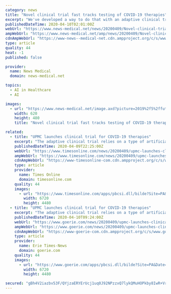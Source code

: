 ```yaml
---
category: news
title: "Novel clinical trial fast tracks testing of COVID-19 therapies"
excerpt: "We've developed a way to do that with an adaptive clinical trial model that relies on a type of artificial intelligence known as reinforcement learning to identify the best, evidence-backed therapy for COVID-19 much faster than using the traditional scientific approach.\" Derek Angus, M.D., M.P.H., professor and chair, Department of Critical ..."
publishedDateTime: 2020-04-10T02:01:00Z
webUrl: "https://www.news-medical.net/news/20200409/Novel-clinical-trial-fast-tracks-testing-of-COVID-19-therapies.aspx"
ampWebUrl: "https://www.news-medical.net/amp/news/20200409/Novel-clinical-trial-fast-tracks-testing-of-COVID-19-therapies.aspx"
cdnAmpWebUrl: "https://www-news--medical-net.cdn.ampproject.org/c/s/www.news-medical.net/amp/news/20200409/Novel-clinical-trial-fast-tracks-testing-of-COVID-19-therapies.aspx"
type: article
quality: 44
heat: -1
published: false

provider:
  name: News Medical
  domain: news-medical.net

topics:
  - AI in Healthcare
  - AI

images:
  - url: "https://www.news-medical.net/image.axd?picture=2019%2f5%2ffuturistic_techno_design_on_background_of_supercomputer_data_center_-_Image_-_Timofeev_Vladimir_M1_402c068791b640469e416c4f55d84afe-620x480.jpg"
    width: 620
    height: 480
    title: "Novel clinical trial fast tracks testing of COVID-19 therapies"

related:
  - title: "UPMC launches clinical trial for COVID-19 therapies"
    excerpt: "The adaptive clinical trial relies on a type of artificial intelligence known as reinforcement learning to identify the best therapy for COVID-19, Angus explained. “This approach using adaptive platforms is not what people ever did normally, but it is totally what many groups now want to do,” Angus said. Those “many groups” Angus ..."
    publishedDateTime: 2020-04-09T22:25:00Z
    webUrl: "https://www.timesonline.com/news/20200409/upmc-launches-clinical-trial-for-covid-19-therapies"
    ampWebUrl: "https://www.timesonline.com/news/20200409/upmc-launches-clinical-trial-for-covid-19-therapies?template=ampart"
    cdnAmpWebUrl: "https://www-timesonline-com.cdn.ampproject.org/c/s/www.timesonline.com/news/20200409/upmc-launches-clinical-trial-for-covid-19-therapies?template=ampart"
    type: article
    provider:
      name: Times Online
      domain: timesonline.com
    quality: 44
    images:
      - url: "https://www.timesonline.com/apps/pbcsi.dll/bilde?Site=PA&Date=20200409&Category=NEWS&ArtNo=200408870&Ref=AR"
        width: 6720
        height: 4480
  - title: "UPMC launches clinical trial for COVID-19 therapies"
    excerpt: "The adaptive clinical trial relies on a type of artificial intelligence known as reinforcement learning to identify the best therapy for COVID-19, Angus explained. “This approach using adaptive platforms is not what people ever did normally, but it is ..."
    publishedDateTime: 2020-04-10T09:24:00Z
    webUrl: "https://www.goerie.com/news/20200409/upmc-launches-clinical-trial-for-covid-19-therapies"
    ampWebUrl: "https://www.goerie.com/news/20200409/upmc-launches-clinical-trial-for-covid-19-therapies?template=ampart"
    cdnAmpWebUrl: "https://www-goerie-com.cdn.ampproject.org/c/s/www.goerie.com/news/20200409/upmc-launches-clinical-trial-for-covid-19-therapies?template=ampart"
    type: article
    provider:
      name: Erie Times-News
      domain: goerie.com
    quality: 44
    images:
      - url: "https://www.goerie.com/apps/pbcsi.dll/bilde?Site=PA&Date=20200409&Category=NEWS&ArtNo=200408870&Ref=AR"
        width: 6720
        height: 4480

secured: "gBh4V2iazbv53F/QYjzaERYErUcj1uq0J92NPzzxQ7lykQMuHOPkby8IwR+VrJRtY7zqBiZfH+pLWLX45x0XodZDgJRgsBosiKRbjvm2moVE+bz3xmyHv9ReqGQ6M2dTII8SPwmnU6sGyd7Ws4iMf45AreMpA+aa2J0vOnn+OH8ETcgbK6bk1uP6q7mPezS/NDq/ERirFAPHzH8xscZp+qoT7ECIKB12I0PaH2+jS55ll4Bm9PzsW45evKoBaDgF00tqwdCnoKZWcnNGb8BM96R/4ipTMqCSRdounl6D1DK2mqkcE0yPRd7BDVWbw9NH;hGSiUyPK+BzZ1eDERk3t/g=="
---
```



